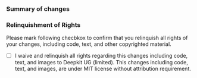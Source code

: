 ### Summary of changes


<!-- My summary here. -->


### Relinquishment of Rights

Please mark following checbkox to confirm that you relinquish all rights of your changes, including code, text, and other copyrighted material.

- [ ] I waive and relinquish all rights regarding this changes including code, text, and images to Deepkit UG (limited). This changes including code, text, and images, are under MIT license without attribution requirement.
